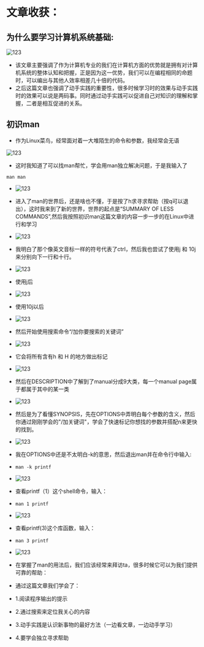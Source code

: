 # 文章收获：

## 为什么要学习计算机系统基础:

![123](article/86.jpg)

- 该文章主要强调了作为计算机专业的我们在计算机方面的优势就是拥有对计算机系统的整体认知和把握，正是因为这一优势，我们可以在编程相同的命题时，可以编出与其他人效率相差几十倍的代码。
- 之后这篇文章也强调了动手实践的重要性，很多时候学习时的效果与动手实践时的效果可以说是两码事。同时通过动手实践可以促进自己对知识的理解和掌握，二者是相互促进的关系。

## 初识man

- 作为Linux菜鸟，经常面对着一大堆陌生的命令和参数，我经常会无语

![123](article/111101.jpg)

- 这时我知道了可以找man帮忙，学会用man独立解决问题，于是我输入了

```
man man
```

- ![123](article/11111.jpg)

- 进入了man的世界后，还是啥也不懂，于是按了h求寻求帮助（按q可以退出），这时我来到了新的世界，世界的起点是“SUMMARY OF LESS COMMANDS”,然后我按照初识man这篇文章的内容一步一步的在Linux中进行和学习

- ![123](article/111102.jpg)

- 我明白了那个像英文音标一样的符号代表了ctrl，然后我也尝试了使用j 和 10j 来分别向下一行和十行。

- ![123](article/11113.jpg)

- 使用j后

- ![123](article/11114.jpg)

- 使用10j以后

- ![123](article/11115.jpg)

- 然后开始使用搜索命令“/加你要搜索的关键词”

- ![123](article/11116.jpg)

- 它会将所有含有h 和 H 的地方做出标记

- ![123](article/111103.jpg)

- 然后在DESCRIPTION中了解到了manual分成9大类，每一个manual page属于都属于其中的某一类

- ![123](article/11117.jpg)

- 然后是为了看懂SYNOPSIS，先在OPTIONS中弄明白每个参数的含义，然后你通过刚刚学会的"/加关键词"，学会了快速标记你想找的参数并搭配n来更快的找到。

- ![123](article/111104.jpg)

- 我在OPTIONS中还是不太明白-k的意思，然后退出man并在命令行中输入:

- ```
  man -k printf

- ![123](article/111112.jpg)

- 查看printf（1）这个shell命令，输入：

- ```
  man 1 printf

- ![123](article/111113.jpg)

- 查看printf(3)这个库函数，输入：

- ```
  man 3 printf   

- ![123](article/111111.jpg)

- 在掌握了man的用法后，我们应该经常来拜访ta，很多时候它可以为我们提供可靠的帮助：

- 通过这篇文章我们学会了：

- 1.阅读程序输出的提示

- 2.通过搜索来定位我关心的内容

- 3.动手实践是认识新事物的最好方法（一边看文章，一边动手学习）

- 4.要学会独立寻求帮助